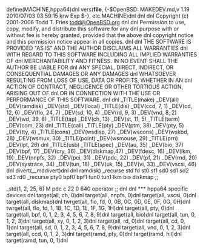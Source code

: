 define(MACHINE,hppa64)dnl
vers(__file__,
	{-$OpenBSD: MAKEDEV.md,v 1.19 2010/07/03 03:59:15 krw Exp $-},
etc.MACHINE)dnl
dnl
dnl Copyright (c) 2001-2006 Todd T. Fries <todd@OpenBSD.org>
dnl
dnl Permission to use, copy, modify, and distribute this software for any
dnl purpose with or without fee is hereby granted, provided that the above
dnl copyright notice and this permission notice appear in all copies.
dnl
dnl THE SOFTWARE IS PROVIDED "AS IS" AND THE AUTHOR DISCLAIMS ALL WARRANTIES
dnl WITH REGARD TO THIS SOFTWARE INCLUDING ALL IMPLIED WARRANTIES OF
dnl MERCHANTABILITY AND FITNESS. IN NO EVENT SHALL THE AUTHOR BE LIABLE FOR
dnl ANY SPECIAL, DIRECT, INDIRECT, OR CONSEQUENTIAL DAMAGES OR ANY DAMAGES
dnl WHATSOEVER RESULTING FROM LOSS OF USE, DATA OR PROFITS, WHETHER IN AN
dnl ACTION OF CONTRACT, NEGLIGENCE OR OTHER TORTIOUS ACTION, ARISING OUT OF
dnl OR IN CONNECTION WITH THE USE OR PERFORMANCE OF THIS SOFTWARE.
dnl
dnl
_TITLE(make)
_DEV(all)
_DEV(ramdisk)
_DEV(std)
_DEV(local)
_TITLE(dis)
_DEV(ccd, 7, 1)
_DEV(cd, 12, 6)
_DEV(flo, 24, 7)
_DEV(sd, 10, 4)
_DEV(rd, 9, 3)
_DEV(vnd, 8, 2)
_DEV(wd, 39, 8)
_TITLE(tap)
_DEV(ch, 13)
_DEV(st, 11, 5)
_TITLE(term)
_DEV(com, 23)
dnl _TITLE(call)
_TITLE(pty)
_DEV(ptm, 38)
_DEV(pty, 5)
_DEV(tty, 4)
_TITLE(cons)
_DEV(wsdisp, 27)
_DEV(wscons)
_DEV(wskbd, 28)
_DEV(wsmux, 30)
_TITLE(point)
_DEV(wsmouse, 29)
_TITLE(prn)
_DEV(lpt, 26)
dnl _TITLE(usb)
_TITLE(spec)
_DEV(au, 35)
_DEV(bio, 37)
_DEV(bpf, 17)
_DEV(cry, 36)
_DEV(diskmap,47)
_DEV(fdesc, 16)
_DEV(lkm, 19)
_DEV(nnpfs, 32)
_DEV(pci, 31)
_DEV(pdc, 22)
_DEV(pf, 21)
_DEV(rnd, 20)
_DEV(systrace, 34)
_DEV(tun, 18)
_DEV(uk, 15)
_DEV(vi, 33)
_DEV(vscsi, 46)
dnl
divert(__mddivert)dnl
dnl
ramdisk)
	_recurse std fd st0 st1 sd0 sd1 sd2 sd3 rd0
	_recurse pty0 bpf0 bpf1 tun0 tun1 lkm bio diskmap
	;;

_std(1, 2, 25, 6)
	M pdc		c 22 0 640 operator
	;;
dnl
dnl *** hppa64 specific devices
dnl
target(all, ch, 0)dnl
target(all, nnpfs, 0)dnl
target(all, vscsi, 0)dnl
target(all, diskmap)dnl
twrget(all, flo, fd, 0, 0B, 0C, 0D, 0E, 0F, 0G, 0H)dnl
twrget(all, flo, fd, 1, 1B, 1C, 1D, 1E, 1F, 1G, 1H)dnl
target(all, pty, 0)dnl
target(all, bpf, 0, 1, 2, 3, 4, 5, 6, 7, 8, 9)dnl
target(all, bio)dnl
target(all, tun, 0, 1, 2, 3)dnl
target(all, xy, 0, 1, 2, 3)dnl
target(all, rd, 0)dnl
target(all, cd, 0, 1)dnl
target(all, sd, 0, 1, 2, 3, 4, 5, 6, 7, 8, 9)dnl
target(all, vnd, 0, 1, 2, 3)dnl
target(all, ccd, 0, 1, 2, 3)dnl
target(ramd, pty, 0)dnl
target(ramd, hil)dnl
target(ramd, tun, 0, 1)dnl
